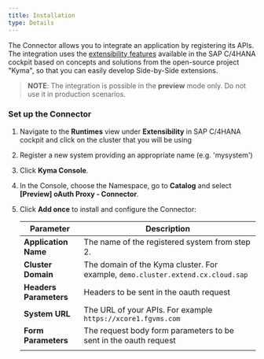 ```yaml
---
title: Installation
type: Details
---
```


The Connector allows you to integrate an application by registering its APIs.  The integration uses the [extensibility features](https://help.sap.com/viewer/0815bc232f5140bba54a58ab15c82e99/Current/en-US/9ed15aa6eac34b948693955da0c90174.html) available in the SAP C/4HANA cockpit based on concepts and solutions from the open-source project "Kyma", so that you can easily develop Side-by-Side extensions. 

> **NOTE**: The integration is possible in the **preview** mode only. Do not use it in production scenarios.

### Set up the Connector 

1. Navigate to the **Runtimes** view under **Extensibility** in SAP C/4HANA cockpit and click on the cluster that you will be using
2. Register a new system providing an appropriate name (e.g. 'mysystem')
3. Click **Kyma Console**.
4. In the Console, choose the Namespace, go to **Catalog** and select **[Preview] oAuth Proxy - Connector**.
5. Click **Add once** to install and configure the Connector:

    | Parameter              | Description                                                                     |
    | ---------------------- | ------------------------------------------------------------------------------- |
    | **Application Name**   | The name of the registered system from step 2.                                  |
    | **Cluster Domain**     | The domain of the Kyma cluster. For example, `demo.cluster.extend.cx.cloud.sap` |
    | **Headers Parameters** | Headers to be sent in the oauth request                                         |
    | **System URL**         | The URL of your APIs. For example `https://xcore1.fgvms.com`                    |
    | **Form Parameters**    | The request body form parameters to be sent in the oauth request                |
    |                        |